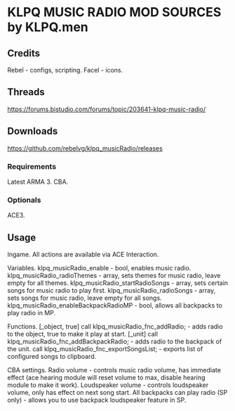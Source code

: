 # KLPQ MUSIC RADIO MOD SOURCES by KLPQ.men

## Credits
Rebel - configs, scripting.
Facel - icons.

## Threads
https://forums.bistudio.com/forums/topic/203641-klpq-music-radio/

## Downloads
https://github.com/rebelvg/klpq_musicRadio/releases

### Requirements
Latest ARMA 3.
CBA.

### Optionals
ACE3.

## Usage

Ingame.
All actions are available via ACE Interaction.

Variables.
klpq_musicRadio_enable - bool, enables music radio.
klpq_musicRadio_radioThemes - array, sets themes for music radio, leave empty for all themes.
klpq_musicRadio_startRadioSongs - array, sets certain songs for music radio to play first.
klpq_musicRadio_radioSongs - array, sets songs for music radio, leave empty for all songs.
klpq_musicRadio_enableBackpackRadioMP - bool, allows all backpacks to play radio in MP.

Functions.
[_object, true] call klpq_musicRadio_fnc_addRadio; - adds radio to the object, true to make it play at start.
[_unit] call klpq_musicRadio_fnc_addBackpackRadio; - adds radio to the backpack of the unit.
call klpq_musicRadio_fnc_exportSongsList; - exports list of configured songs to clipboard.

CBA settings.
Radio volume - controls music radio volume, has immediate effect (ace hearing module will reset volume to max, disable hearing module to make it work).
Loudspeaker volume - controls loudspeaker volume, only has effect on next song start.
All backpacks can play radio (SP only) - allows you to use backpack loudspeaker feature in SP.
